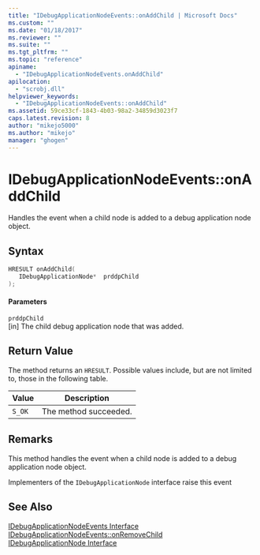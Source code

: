 ```yaml
---
title: "IDebugApplicationNodeEvents::onAddChild | Microsoft Docs"
ms.custom: ""
ms.date: "01/18/2017"
ms.reviewer: ""
ms.suite: ""
ms.tgt_pltfrm: ""
ms.topic: "reference"
apiname: 
  - "IDebugApplicationNodeEvents.onAddChild"
apilocation: 
  - "scrobj.dll"
helpviewer_keywords: 
  - "IDebugApplicationNodeEvents::onAddChild"
ms.assetid: 59ce33cf-1843-4b03-98a2-34859d3023f7
caps.latest.revision: 8
author: "mikejo5000"
ms.author: "mikejo"
manager: "ghogen"
---
```

# IDebugApplicationNodeEvents::onAddChild
Handles the event when a child node is added to a debug application node object.  
  
## Syntax  
  
```cpp
HRESULT onAddChild(  
   IDebugApplicationNode*  prddpChild  
);  
```  
  
#### Parameters  
 `prddpChild`  
 [in] The child debug application node that was added.  
  
## Return Value  
 The method returns an `HRESULT`. Possible values include, but are not limited to, those in the following table.  
  
|Value|Description|  
|-----------|-----------------|  
|`S_OK`|The method succeeded.|  
  
## Remarks  
 This method handles the event when a child node is added to a debug application node object.  
  
 Implementers of the `IDebugApplicationNode` interface raise this event  
  
## See Also  
 [IDebugApplicationNodeEvents Interface](../../winscript/reference/idebugapplicationnodeevents-interface.md)   
 [IDebugApplicationNodeEvents::onRemoveChild](../../winscript/reference/idebugapplicationnodeevents-onremovechild.md)   
 [IDebugApplicationNode Interface](../../winscript/reference/idebugapplicationnode-interface.md)